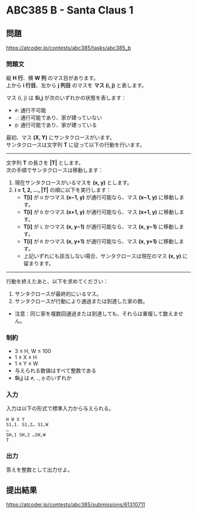 # ABC385 B - Santa Claus 1

## 問題
https://atcoder.jp/contests/abc385/tasks/abc385_b

### 問題文

縦 **H 行**、横 **W 列** のマス目があります。  
上から **i 行目**、左から **j 列目** のマスを **マス (i, j)** と表します。

マス (i, j) は **Si,j** が次のいずれかの状態を表します：
- `#`: 通行不可能
- `.`: 通行可能であり、家が建っていない
- `@`: 通行可能であり、家が建っている

最初、マス **(X, Y)** にサンタクロースがいます。  
サンタクロースは文字列 **T** に従って以下の行動を行います。

---

文字列 **T** の長さを **|T|** とします。  
次の手順でサンタクロースは移動します：

1. 現在サンタクロースがいるマスを **(x, y)** とします。
2. **i = 1, 2, ..., |T|** の順に以下を実行します：
   - **T[i]** が `U` かつマス **(x−1, y)** が通行可能なら、マス **(x−1, y)** に移動します。
   - **T[i]** が `D` かつマス **(x+1, y)** が通行可能なら、マス **(x+1, y)** に移動します。
   - **T[i]** が `L` かつマス **(x, y−1)** が通行可能なら、マス **(x, y−1)** に移動します。
   - **T[i]** が `R` かつマス **(x, y+1)** が通行可能なら、マス **(x, y+1)** に移動します。
   - 上記いずれにも該当しない場合、サンタクロースは現在のマス **(x, y)** に留まります。

---

行動を終えたあと、以下を求めてください：
1. サンタクロースが最終的にいるマス。
2. サンタクロースが行動により通過または到達した家の数。

- 注意：同じ家を複数回通過または到達しても、それらは重複して数えません。

### 制約

 - 3 ≤ H, W ≤ 100
 - 1 ≤ X ≤ H
 - 1 ≤ Y ≤ W
 - 与えられる数値はすべて整数である
 - **Si,j** は `#`, `.`, `@` のいずれか

### 入力

入力は以下の形式で標準入力から与えられる。

```
H W X Y
S1,1. S1,2… S1,W
…
SH,1 SH,2 …SH,W
T
```

### 出力

答えを整数として出力せよ。

## 提出結果
https://atcoder.jp/contests/abc385/submissions/61310711

